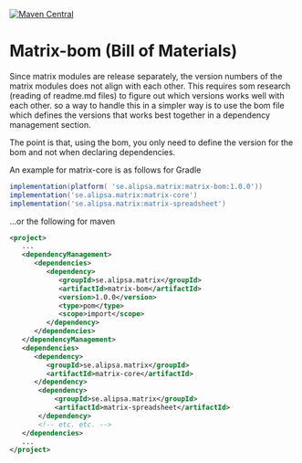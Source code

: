 [![Maven Central](https://maven-badges.herokuapp.com/maven-central/se.alipsa.matrix/matrix-bom/badge.svg)](https://maven-badges.herokuapp.com/maven-central/se.alipsa.matrix/matrix-bom)
# Matrix-bom (Bill of Materials)
Since matrix modules are release separately, the version numbers of the matrix modules does not align with each other.
This requires som research (reading of readme.md files) to figure out which versions works well with each other.
so a way to handle this in a simpler way is to use the bom file which defines the versions that works best together
in a dependency management section.

The point is that, using the bom, you only need to define the version for the bom and not when declaring dependencies.

An example for matrix-core is as follows for Gradle
```groovy
implementation(platform( 'se.alipsa.matrix:matrix-bom:1.0.0'))
implementation('se.alipsa.matrix:matrix-core')
implementation('se.alipsa.matrix:matrix-spreadsheet')
```
...or the following for maven
```xml
<project>
   ...
   <dependencyManagement>
      <dependencies>
         <dependency>
            <groupId>se.alipsa.matrix</groupId>
            <artifactId>matrix-bom</artifactId>
            <version>1.0.0</version>
            <type>pom</type>
            <scope>import</scope>
         </dependency>
      </dependencies>
   </dependencyManagement>
   <dependencies>
      <dependency>
         <groupId>se.alipsa.matrix</groupId>
         <artifactId>matrix-core</artifactId>
      </dependency>
       <dependency>
           <groupId>se.alipsa.matrix</groupId>
           <artifactId>matrix-spreadsheet</artifactId>
       </dependency>
       <!-- etc. etc. -->
   </dependencies>
   ...
</project>
```